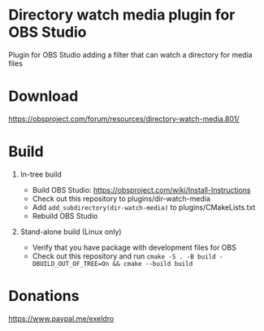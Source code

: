 # Directory watch media plugin for OBS Studio

Plugin for OBS Studio adding a filter that can watch a directory for media files

# Download

https://obsproject.com/forum/resources/directory-watch-media.801/

# Build
1. In-tree build
    - Build OBS Studio: https://obsproject.com/wiki/Install-Instructions
    - Check out this repository to plugins/dir-watch-media
    - Add `add_subdirectory(dir-watch-media)` to plugins/CMakeLists.txt
    - Rebuild OBS Studio

1. Stand-alone build (Linux only)
    - Verify that you have package with development files for OBS
    - Check out this repository and run `cmake -S . -B build -DBUILD_OUT_OF_TREE=On && cmake --build build`

# Donations
https://www.paypal.me/exeldro
